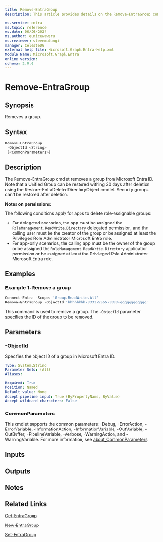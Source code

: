 ```yaml
---
title: Remove-EntraGroup
description: This article provides details on the Remove-EntraGroup command.

ms.service: entra
ms.topic: reference
ms.date: 06/26/2024
ms.author: eunicewaweru
ms.reviewer: stevemutungi
manager: CelesteDG
external help file: Microsoft.Graph.Entra-Help.xml
Module Name: Microsoft.Graph.Entra
online version:
schema: 2.0.0
---
```


# Remove-EntraGroup

## Synopsis

Removes a group.

## Syntax

```powershell
Remove-EntraGroup 
 -ObjectId <String> 
 [<CommonParameters>]
```

## Description

The Remove-EntraGroup cmdlet removes a group from Microsoft Entra ID.
Note that a Unified Group can be restored withing 30 days after deletion using the Restore-EntraDeletedDirectoryObject cmdlet.
Security groups can't be restored after deletion.

**Notes on permissions:**

The following conditions apply for apps to delete role-assignable groups:

- For delegated scenarios, the app must be assigned the `RoleManagement.ReadWrite.Directory` delegated permission, and the calling user must be the creator of the group or be assigned at least the Privileged Role Administrator Microsoft Entra role.
- For app-only scenarios, the calling app must be the owner of the group or be assigned the `RoleManagement.ReadWrite.Directory` application permission or be assigned at least the Privileged Role Administrator Microsoft Entra role.

## Examples

### Example 1: Remove a group

```powershell
Connect-Entra -Scopes 'Group.ReadWrite.All'
Remove-EntraGroup -ObjectId 'hhhhhhhh-3333-5555-3333-qqqqqqqqqqqq'
```

This command is used to remove a group. The `-ObjectId` parameter specifies the ID of the group to be removed.

## Parameters

### -ObjectId

Specifies the object ID of a group in Microsoft Entra ID.

```yaml
Type: System.String
Parameter Sets: (All)
Aliases:

Required: True
Position: Named
Default value: None
Accept pipeline input: True (ByPropertyName, ByValue)
Accept wildcard characters: False
```

### CommonParameters

This cmdlet supports the common parameters: -Debug, -ErrorAction, -ErrorVariable, -InformationAction, -InformationVariable, -OutVariable, -OutBuffer, -PipelineVariable, -Verbose, -WarningAction, and -WarningVariable. For more information, see [about_CommonParameters](https://go.microsoft.com/fwlink/?LinkID=113216).

## Inputs

## Outputs

## Notes

## Related Links

[Get-EntraGroup](Get-EntraGroup.md)

[New-EntraGroup](New-EntraGroup.md)

[Set-EntraGroup](Set-EntraGroup.md)
